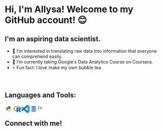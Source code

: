 

# Hi, I'm Allysa! Welcome to my GitHub account! 😊

## I'm an aspiring data scientist. 

- 👀 I’m interested in translating raw data into information that everyone can comprehend easily.
- 🌱 I’m currently taking Google's Data Analytics Course on Coursera.
- ⚡ Fun fact: I love make my own bubble tea.

<br />

## Languages and Tools:

<img align="left" alt="Python" width="26px" src="https://raw.githubusercontent.com/github/explore/80688e429a7d4ef2fca1e82350fe8e3517d3494d/topics/python/python.png" />
<img align="left" alt="R" width="26px" src="https://raw.githubusercontent.com/github/explore/80688e429a7d4ef2fca1e82350fe8e3517d3494d/topics/r/r.png" />
<img align="left" alt="Visual Studio Code" width="26px" src="https://raw.githubusercontent.com/github/explore/80688e429a7d4ef2fca1e82350fe8e3517d3494d/topics/visual-studio-code/visual-studio-code.png" />
<img align="left" alt="SQL" width="26px" src="https://raw.githubusercontent.com/github/explore/80688e429a7d4ef2fca1e82350fe8e3517d3494d/topics/sql/sql.png" /> />

<br />

## Connect with me!

[instagram]: https://www.instagram.com/viollysa/
[linkedin]: https://www.linkedin.com/in/allysatahimik/

